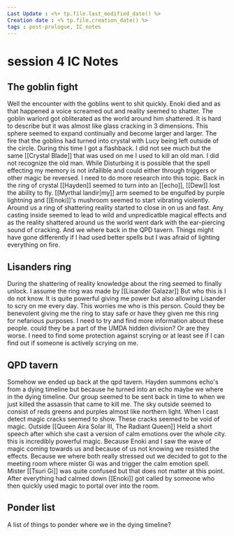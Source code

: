 ```yaml
---
Last Update : <%+ tp.file.last_modified_date() %>
Creation date : <% tp.file.creation_date() %>
tags : post-prologue, IC_notes
---
```


# session 4 IC Notes

## The goblin fight
Well the encounter with the goblins went to shit quickly. Enoki died and as that happened a voice screamed out and reality seemed to shatter. The goblin warlord got obliterated as the world around him shattered. It is hard to describe but it was almost like glass cracking in 3 dimensions. This sphere seemed to expand continually and become larger and larger.  The fire that the goblins had turned into crystal with Lucy being left outside of the circle. During this time I got a flashback. I did not see much but the same [[Crystal Blade]] that was used on me I used to kill an old man. I did not recognize the old man. While Disturbing it is possible that the spell effecting my memory is not infallible and could either through triggers or other magic be reversed. I need to do more research into this topic. 
Back in the ring of crystal [[Hayden]] seemed to turn into an [[echo]], [[Dew]] lost the ability to fly. [[Myrthal Iandir|my]] arm seemed to be engulfed by purple lightning and [[Enoki]]'s mushroom seemed to start vibrating violently. Around us a ring of shattering reality started to close in on us and fast. Any casting inside seemed to lead to wild and unpredicatble magical effects and as the reality shattered around us the world went dark with the ear-piercing sound of cracking.  And we where back in the QPD tavern. Things might have gone differently if I had used better spells but I was afraid of lighting everything on fire.

## Lisanders ring
During the shattering of reality knowledge about the ring seemed to finally unlock. I assume the ring was made by [[Lisander Galazar]] But who this is I do not know. It is quite powerful giving me power but also allowing Lisander to scry on me every day. This worries me who is this person. Could they be benevolent giving me the ring to stay safe or have they given me this ring for nefarious purposes. I need to try and find more information about these people. could they be a part of the UMDA hidden division? Or are they worse. I need to find some protection against scrying or at least see if I can find out if someone is actively scrying on me.

## QPD tavern
Somehow we ended up back at the qpd tavern. Hayden summons echo's from a dying timeline but because he turned into an echo maybe we where in the dying timeline. 
Our group seemed to be sent back in time to when we just killed the assassin that came to kill me. The sky outside seemed to consist of reds greens and purples almost like northern light. When I cast detect magic cracks seemed to show. These cracks seemed to be void of magic. Outside [[Queen Aira Solar III, The Radiant Queen]] Held a short speech after which she cast a version of calm emotions over the whole city. this is incredibly powerful magic. Because Enoki and I saw the wave of magic coming towards us and because of us not knowing we resisted the effects. Because we where both really stressed out we decided to got to the meeting room where mister Gi was and trigger the calm emotion spell. Mister [[Tsuri Gi]] was quite confused but that does not matter at this point. 
After everything had calmed down [[Enoki]] got called by someone who then quickly used magic to portal over into the room.

## Ponder list
A list of things to ponder
where we in the dying timeline?
